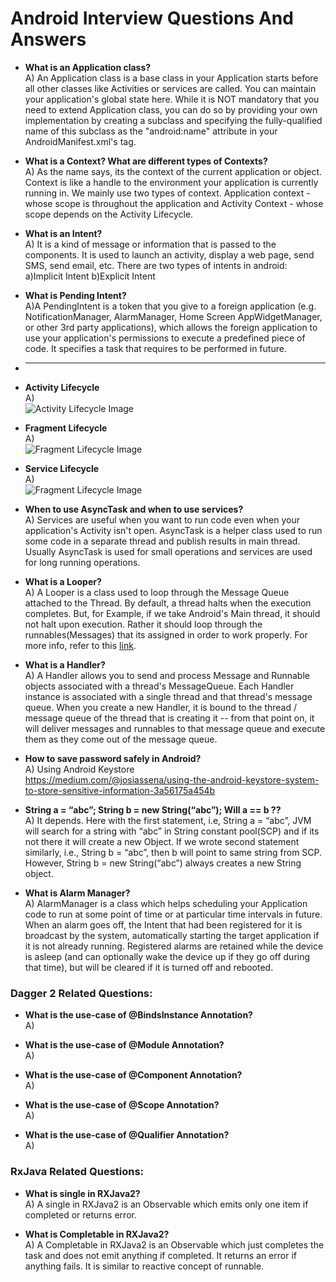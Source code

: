 # Android Interview Questions And Answers

-   **What is an Application class?**<br/>
    A) An Application class is a base class in your Application starts before all other classes like Activities or services are called. You can maintain your application's global state here. While it is NOT mandatory that you need to extend Application class, you can do so by providing your own implementation by creating a subclass and specifying the fully-qualified name of this subclass as the "android:name" attribute in your AndroidManifest.xml's <application> tag.

-   **What is a Context? What are different types of Contexts?**<br/>
    A) As the name says, its the context of the current application or object. Context is like a handle to the environment your application is currently running in.
    We mainly use two types of context. Application context - whose scope is throughout the application and Activity Context - whose scope depends on the Activity Lifecycle.

-   **What is an Intent?**<br/>
    A) It is a kind of message or information that is passed to the components. It is used to launch an activity, display a web page, send SMS, send email, etc. There are two types of intents in android:
    a)Implicit Intent
    b)Explicit Intent

-   **What is Pending Intent?**<br/>
    A)A PendingIntent is a token that you give to a foreign application (e.g. NotificationManager, AlarmManager, Home Screen AppWidgetManager, or other 3rd party applications), which allows the foreign application to use your application's permissions to execute a predefined piece of code. It specifies a task that requires to be performed in future.

-   ****

-   **Activity Lifecycle**<br/>
    A)<br/>
    ![Activity Lifecycle Image](/assets/activity_lifecycle.png)

-   **Fragment Lifecycle**<br/>
    A)<br/>
    ![Fragment Lifecycle Image](/assets/fragment_lifecycle.png)

-   **Service Lifecycle**<br/>
    A)<br/>
    ![Fragment Lifecycle Image](/assets/service_lifecycle.png)

-    **When to use AsyncTask and when to use services?**<br/>
    A) Services are useful when you want to run code even when your application's Activity isn't open. AsyncTask is a helper class used to run some code in a separate thread and publish results in main thread. Usually AsyncTask is used for small operations and services are used for long running operations.


-   **What is a Looper?**<br/>
    A) A Looper is a class used to loop through the Message Queue attached to the Thread. By default, a thread halts when the execution completes. But, for Example, if we take Android's Main thread, it should not halt upon execution.
    Rather it should loop through the runnables(Messages) that its assigned in order to work properly. For more info, refer to this [link](https://stackoverflow.com/a/34522758/3424919).

-   **What is a Handler?**<br/>
    A) A Handler allows you to send and process Message and Runnable objects associated with a thread's MessageQueue. Each Handler instance is associated with a single thread and that thread's message queue. When you create a new Handler, it is bound to the thread / message queue of the thread that is creating it -- from that point on, it will deliver messages and runnables to that message queue and execute them as they come out of the message queue.

-   **How to save password safely in Android?**<br/>
    A) Using Android Keystore<br/>
    <https://medium.com/@josiassena/using-the-android-keystore-system-to-store-sensitive-information-3a56175a454b>

-   **String a = “abc”;  String b = new String(“abc”); Will a == b ??**<br/>
    A) It depends. Here with the first statement, i.e, String a = “abc”, JVM will search for a string with “abc” in String constant pool(SCP) and if its not there it will create a new Object.
    If we wrote second statement similarly, i.e., String b = “abc”, then b will point to same string from SCP.
    However, String b = new String(“abc”) always creates a new String object.

-  **What is Alarm Manager?**<br/>
    A) AlarmManager is a class which helps scheduling your Application code to run at some point of time or at particular time intervals in future. When an alarm goes off, the Intent that had been registered for it is broadcast by the system, automatically starting the target application if it is not already running. Registered alarms are retained while the device is asleep (and can optionally wake the device up if they go off during that time), but will be cleared if it is turned off and rebooted.

### Dagger 2 Related Questions:

-   **What is the use-case of @BindsInstance Annotation?**<br/>
    A)

-   **What is the use-case of @Module Annotation?**<br/>
    A)

-   **What is the use-case of @Component Annotation?**<br/>
    A)

-   **What is the use-case of @Scope Annotation?**<br/>
    A)

-   **What is the use-case of @Qualifier Annotation?**<br/>
    A)

### RxJava Related Questions:

-   **What is single in RXJava2?**<br/>
    A) A single in RXJava2 is an Observable which emits only one item if completed or returns error.

-   **What is Completable in RXJava2?** <br/>
    A) A Completable in RXJava2 is an Observable which just completes the task and does not emit anything if completed. It returns an error if anything fails.
    It is similar to reactive concept of runnable.
